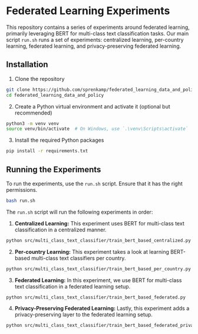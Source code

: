 # Federated Learning Experiments
This repository contains a series of experiments around federated learning, primarily leveraging BERT for multi-class text classification tasks. Our main script `run.sh` runs a set of experiments: centralized learning, per-country learning, federated learning, and privacy-preserving federated learning.

## Installation
1. Clone the repository
```bash
git clone https://github.com/sprenkamp/federated_learning_data_and_policy.git
cd federated_learning_data_and_policy
```

2. Create a Python virtual environment and activate it (optional but recommended)
```bash
python3 -m venv venv
source venv/bin/activate  # On Windows, use `.\venv\Scripts\activate`
```

3. Install the required Python packages
```bash
pip install -r requirements.txt
```

## Running the Experiments
To run the experiments, use the `run.sh` script. Ensure that it has the right permissions.

```bash
bash run.sh
```

The `run.sh` script will run the following experiments in order:

1. **Centralized Learning:** This experiment uses BERT for multi-class text classification in a centralized manner.
```bash
python src/multi_class_text_classifier/train_bert_based_centralized.py
```

2. **Per-country Learning:** This experiment takes a look at learning BERT-based multi-class text classifiers per country.
```bash
python src/multi_class_text_classifier/train_bert_based_per_country.py
```

3. **Federated Learning:** In this experiment, we use BERT for multi-class text classification in a federated learning setup.
```bash
python src/multi_class_text_classifier/train_bert_based_federated.py
```

4. **Privacy-Preserving Federated Learning:** Lastly, this experiment adds a privacy-preserving layer to the federated learning setup.
```bash
python src/multi_class_text_classifier/train_bert_based_federated_private.py
```
